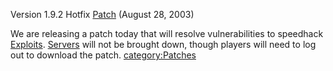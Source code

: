 Version 1.9.2 Hotfix [Patch](Patch "wikilink") (August 28, 2003)

We are releasing a patch today that will resolve vulnerabilities to
speedhack [Exploits](Exploit "wikilink"). [Servers](Server "wikilink")
will not be brought down, though players will need to log out to
download the patch. [category:Patches](category:Patches "wikilink")